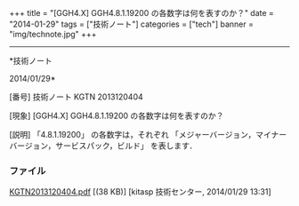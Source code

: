 ﻿+++
title = "[GGH4.X] GGH4.8.1.19200 の各数字は何を表すのか？"
date = "2014-01-29"
tags = ["技術ノート"]
categories = ["tech"]
banner = "img/technote.jpg"
+++

-----------------------------------------------------------------------------------------------------------------------------

*技術ノート

2014/01/29*


[番号]
技術ノート KGTN 2013120404

[現象]
[GGH4.X] GGH4.8.1.19200 の各数字は何を表すのか？

[説明]
「4.8.1.19200」 の各数字は，それぞれ
「メジャーバージョン，マイナーバージョン，サービスパック，ビルド」
を表します．


### ファイル

 
 


[KGTN2013120404.pdf](http://techreport.kitasp.net/attachments/download/1439/KGTN2013120404.pdf)
 [(38 KB)] [kitasp 技術センター, 2014/01/29
13:31]


 


 

